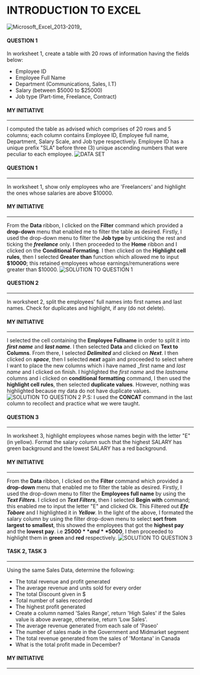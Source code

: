 # INTRODUCTION TO EXCEL
![Microsoft_Excel_2013-2019_](https://github.com/ARBICE11/TASK_123/assets/140498286/ac141da9-ec86-4c32-aec5-66e80bebb6ee)

#### QUESTION 1
In worksheet 1, create a table with 20 rows of information having the fields below:
- Employee ID
- Employee Full Name
- Department (Communications, Sales, I.T)
- Salary (between $5000 to $25000)
- Job type (Part-time, Freelance, Contract)
#### MY INITIATIVE
----
I computed the table as advised which comprises of 20 rows and 5 columns; each column contains Employee ID, Employee full name, Department, Salary Scale, and Job type respectively. Employee ID has a unique prefix "SLA" before three (3) unique ascending numbers that were peculiar to each employee.
![DATA SET](https://github.com/ARBICE11/TASK_123/assets/140498286/0101c4be-dc28-4965-a7d8-4ecf198b537d)
#### QUESTION 1
----
In worksheet 1, show only employees who are 'Freelancers' and highlight the ones whose salaries are above $10000.
#### MY INITIATIVE
-----
From the **Data** ribbon, I clicked on the **Filter** command which provided a **drop-down** menu that enabled me to filter the table as desired. Firstly, I used the drop-down menu to filter the **Job type** by unticking the rest and ticking the **_freelance_** only. I then proceeded to the **Home** ribbon and I clicked on the **Conditional Formating**. I then clicked on the **Highlight cell rules**, then I selected **Greater than** function which allowed me to input **$10000**; this retained employees whose earnings/remunerations were greater than $10000. 
![SOLUTION TO QUESTION 1](https://github.com/ARBICE11/TASK_123/assets/140498286/6ca60839-dc9a-4afd-8177-9343f956deee)
#### QUESTION 2
----
In worksheet 2, split the employees' full names into first names and last names. Check for duplicates and highlight, if any (do not delete).
#### MY INITIATIVE
----
I selected the cell containing the **Employee Fullname** in order to split it into **_first name_** and **_last name_**. I then selected **Data** and clicked on **Text to Columns**. From there, I selected **_Delimited_** and clicked on **_Next_**. I then clicked on **_space_**, then I selected **_next_** again and proceeded to select where I want to place the new columns which i have named _first name and _last name_ and I clicked on finish. I highlighted the _first name_ and the _lastname_ columns and i clicked on **conditional formatting** command, I then used the **highlight cell rules**, then selected **duplicate values**. However, nothing was highlighted because my data do not have duplicate values.
![SOLUTION TO QUESTION 2](https://github.com/ARBICE11/TASK_123/assets/140498286/5177bc0f-81fd-46e0-a6fd-6c622700970e)
P.S: I used the **CONCAT** command in the last column to recollect and practice what we were taught.
#### QUESTION 3
----
In worksheet 3, highlight employees whose names begin with the letter "E" (in yellow). Format the salary column such that the highest SALARY has green background and the lowest SALARY has a red background.
#### MY INITIATIVE
----
From the  **Data** ribbon, I clicked on the **Filter** command which provided a **drop-down** menu that enabled me to filter the table as desired. Firstly, I used the drop-down menu to filter the **Employees full name** by using the **_Text Filters_**. I clicked on **_Text Filters_**, then I selected **Begin with** command; this enabled me to input the letter "E" and clicked Ok. This Filtered out **_Efe Tobore_** and I highlighted it in **_Yellow_**.
In the light of the above, I formated the salary column by using the filter drop-down menu to select **sort from largest to smallest**, this showed the employees that got the **highest pay** and the **lowest pay**. i.e **$25000** and **$5000**, I then proceeded to highlight them in **green** and **red** respectively.
![SOLUTION TO QUESTION 3](https://github.com/ARBICE11/TASK_123/assets/140498286/97c1dcf9-e1f0-4cdb-a37f-9a806c0283f7)
#### TASK 2, TASK 3
----
Using the same Sales Data, determine the following:
- The total revenue and profit generated
- The average revenue and units sold for every order
- The total Discount given in $
- Total number of sales recorded
- The highest profit generated
- Create a column named 'Sales Range', return 'High Sales' if the Sales value is above average, otherwise, return 'Low Sales'.
- The average revenue generated from each sale of 'Paseo'
- The number of sales made in the Government and Midmarket segment
- The total revenue generated from the sales of 'Montana' in Canada
- What is the total profit made in December?
 #### MY INITIATIVE
 ----
 

